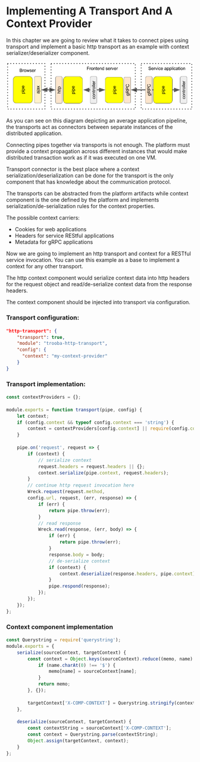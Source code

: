 # Implementing A Transport And A Context Provider

In this chapter we are going to review what it takes to connect pipes using transport and implement a basic http transport as an example with context serializer/deserializer component.

![high level view](images/pipe-high-level.png)

As you can see on this diagram depicting an average application pipeline, the transports act as connectors between separate instances of the distributed application.

Connecting pipes together via transports is not enough. The platform must provide a context propagation across different instances that would make distributed transaction work as if it was executed on one VM.

Transport connector is the best place where a context serialization/deserialization can be done for the transport is the only component that has knowledge about the communication protocol.

The transports can be abstracted from the platform artifacts while context component is the one defined by the platform and implements serialization/de-serialization rules for the context properties.

The possible context carriers:

- Cookies for web applications
- Headers for service REStful applications
- Metadata for gRPC applications

Now we are going to implement an http transport and context for a RESTful service invocation. You can use this example as a base to implement a context for any other transport.

The http context component would serialize context data into http headers for the request object and read/de-serialize context data from the response headers.

The context component should be injected into transport via configuration.

### Transport configuration:

```json
"http-transport": {
    "transport": true,
    "module": "trooba-http-transport",
    "config": {
      "context": "my-context-provider"
    }
}
```

### Transport implementation:

```js
const contextProviders = {};

module.exports = function transport(pipe, config) {
    let context;
    if (config.context && typeof config.context === 'string') {
        context = contextProviders[config.context] || require(config.context);
    }

    pipe.on('request', request => {
        if (context) {
            // serialize context
            request.headers = request.headers || {};
            context.serialize(pipe.context, request.headers);
        }
        // continue http request invocation here
        Wreck.request(request.method,
        config.url, request, (err, response) => {
            if (err) {
                return pipe.throw(err);
            }
            // read response
            Wreck.read(response, (err, body) => {
                if (err) {
                    return pipe.throw(err);
                }
                response.body = body;
                // de-serialize context
                if (context) {
                    context.deserialize(response.headers, pipe.context);
                }
                pipe.respond(response);
            });
        });
    });
};
```

### Context component implementation

```js
const Querystring = require('querystring');
module.exports = {
    serialize(sourceContext, targetContext) {
        const context = Object.keys(sourceContext).reduce((memo, name) => {
            if (name.charAt(0) !== '$') {
                memo[name] = sourceContext[name];
            }
            return memo;
        }, {});

        targetContext['X-COMP-CONTEXT'] = Querystring.stringify(context);
    },

    deserialize(sourceContext, targetContext) {
        const contextString = sourceContext['X-COMP-CONTEXT'];
        const context = Querystring.parse(contextString);
        Object.assign(targetContext, context);
    }
};
```
